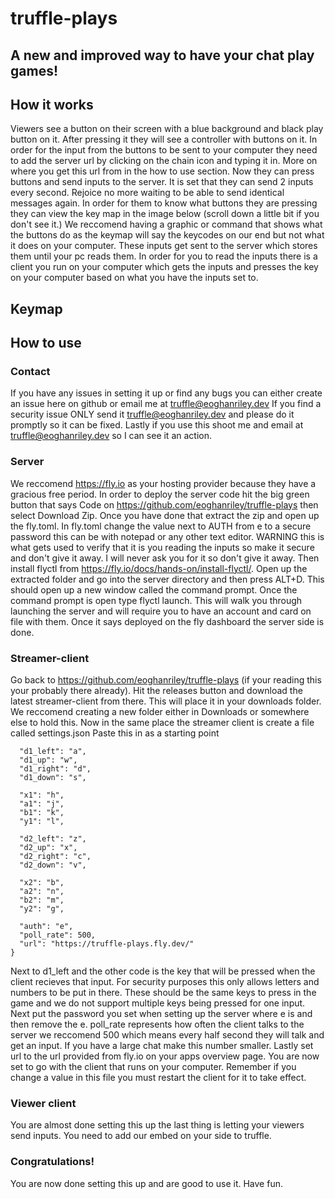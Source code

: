 # truffle-plays

## A new and improved way to have your chat play games!

## How it works

Viewers see a button on their screen with a blue background and black play button on it.
After pressing it they will see a controller with buttons on it.
In order for the input from the buttons to be sent to your computer they need to add the server url by clicking on the chain icon and typing it in.
More on where you get this url from in the how to use section.
Now they can press buttons and send inputs to the server.
It is set that they can send 2 inputs every second.
Rejoice no more waiting to be able to send identical messages again.
In order for them to know what buttons they are pressing they can view the key map in the image below (scroll down a little bit if you don't see it.)
We reccomend having a graphic or command that shows what the buttons do as the keymap will say the keycodes on our end but not what it does on your computer.
These inputs get sent to the server which stores them until your pc reads them.
In order for you to read the inputs there is a client you run on your computer which gets the inputs and presses the key on your computer based on what you have the inputs set to.

## Keymap

## How to use

### Contact

If you have any issues in setting it up or find any bugs you can either create an issue here on github or email me at truffle@eoghanriley.dev
If you find a security issue ONLY send it truffle@eoghanriley.dev and please do it promptly so it can be fixed.
Lastly if you use this shoot me and email at truffle@eoghanriley.dev so I can see it an action.

### Server

We reccomend https://fly.io as your hosting provider because they have a gracious free period.
In order to deploy the server code hit the big green button that says Code on https://github.com/eoghanriley/truffle-plays then select Download Zip.
Once you have done that extract the zip and open up the fly.toml.
In fly.toml change the value next to AUTH from e to a secure password this can be with notepad or any other text editor.
WARNING this is what gets used to verify that it is you reading the inputs so make it secure and don't give it away.
I will never ask you for it so don't give it away.
Then install flyctl from https://fly.io/docs/hands-on/install-flyctl/.
Open up the extracted folder and go into the server directory and then press ALT+D.
This should open up a new window called the command prompt.
Once the command prompt is open type flyctl launch.
This will walk you through launching the server and will require you to have an account and card on file with them.
Once it says deployed on the fly dashboard the server side is done.

### Streamer-client

Go back to https://github.com/eoghanriley/truffle-plays (if your reading this your probably there already).
Hit the releases button and download the latest streamer-client from there.
This will place it in your downloads folder.
We reccomend creating a new folder either in Downloads or somewhere else to hold this.
Now in the same place the streamer client is create a file called settings.json
Paste this in as a starting point

```{
  "d1_left": "a",
  "d1_up": "w",
  "d1_right": "d",
  "d1_down": "s",

  "x1": "h",
  "a1": "j",
  "b1": "k",
  "y1": "l",

  "d2_left": "z",
  "d2_up": "x",
  "d2_right": "c",
  "d2_down": "v",

  "x2": "b",
  "a2": "n",
  "b2": "m",
  "y2": "g",

  "auth": "e",
  "poll_rate": 500,
  "url": "https://truffle-plays.fly.dev/"
}
```

Next to d1_left and the other code is the key that will be pressed when the client recieves that input.
For security purposes this only allows letters and numbers to be put in there.
These should be the same keys to press in the game and we do not support multiple keys being pressed for one input.
Next put the password you set when setting up the server where e is and then remove the e.
poll_rate represents how often the client talks to the server we reccomend 500 which means every half second they will talk and get an input.
If you have a large chat make this number smaller.
Lastly set url to the url provided from fly.io on your apps overview page.
You are now set to go with the client that runs on your computer.
Remember if you change a value in this file you must restart the client for it to take effect.

### Viewer client

You are almost done setting this up the last thing is letting your viewers send inputs.
You need to add our embed on your side to truffle.

### Congratulations!

You are now done setting this up and are good to use it.
Have fun.
